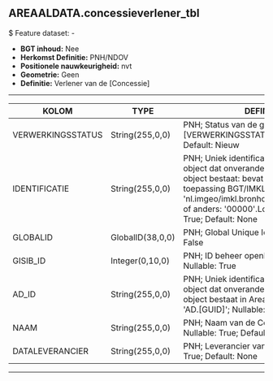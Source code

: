 ## AREAALDATA.concessieverlener_tbl

$ Feature dataset: -

* __BGT inhoud:__ Nee
* __Herkomst Definitie:__ PNH/NDOV
* __Positionele nauwkeurigheid:__ nvt
* __Geometrie:__ Geen
* __Definitie:__ Verlener van de [Concessie]


***

|KOLOM                               |TYPE                 |DEFINITIE|
|------                              |----                 |-----    |
|VERWERKINGSSTATUS                   |String(255,0,0)      |PNH; Status van de gegevens; keuzelijst [VERWERKINGSSTATUS]; Nullable: False; Default: Nieuw|
|IDENTIFICATIE                       |String(255,0,0)      |PNH; Uniek identificatienummer voor het object dat onveranderlijk is zolang het object bestaat: bevat indien van toepassing BGT/IMKL ID in format 'nl.imgeo/imkl.bronhouderscode.LokaalID' of anders: '00000'.LokaalID; Nullable: True; Default: None|
|GLOBALID                            |GlobalID(38,0,0)     |PNH; Global Unique Identifier; Nullable: False|
|GISIB_ID                            |Integer(0,10,0)      |PNH; ID beheer openbare ruimte (GISIB); Nullable: True|
|AD_ID                               |String(255,0,0)      |PNH; Uniek identificatienummer voor het object dat onveranderlijk is zolang het object bestaat in Areaaldata: in format 'AD.[GUID]'; Nullable: False; Default: None|
|NAAM                                |String(255,0,0)      |PNH; Naam van de Concessieverlener; Nullable: True; Default: None|
|DATALEVERANCIER                     |String(255,0,0)      |PNH; Leverancier van de data; Nullable: True; Default: None|

***